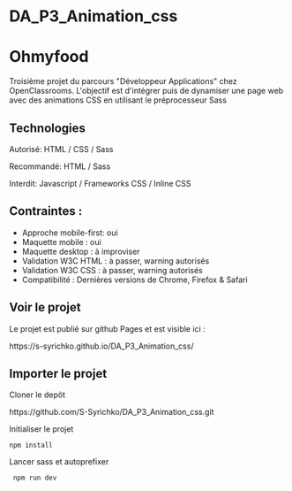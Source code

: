 # DA_P3_Animation_css

<h1> Ohmyfood </h1>

Troisième projet du parcours "Développeur Applications" chez OpenClassrooms. L'objectif est d'intégrer puis de dynamiser une page web avec des animations CSS en utilisant le préprocesseur Sass

<h2> Technologies </h2>

Autorisé: HTML / CSS / Sass

Recommandé: HTML / Sass

Interdit: Javascript / Frameworks CSS / Inline CSS

<h2> Contraintes : </h2>

<ul>
<li>Approche mobile-first: oui</li>
<li>Maquette mobile : oui</li>
<li>Maquette desktop : à improviser</li>
<li>Validation W3C HTML : à passer, warning autorisés</li>
<li>Validation W3C CSS : à passer, warning autorisés</li>
<li>Compatibilité : Dernières versions de Chrome, Firefox & Safari</li>
</ul>

<h2>Voir le projet</h2>

Le projet est publié sur github Pages et est visible ici :
<link>https://s-syrichko.github.io/DA_P3_Animation_css/</link>

<h2>Importer le projet</h2>

Cloner le depôt
<link>https://github.com/S-Syrichko/DA_P3_Animation_css.git</link>



Initialiser le projet

<code>npm install</code>




Lancer sass et autoprefixer

<code> npm run dev </code>

